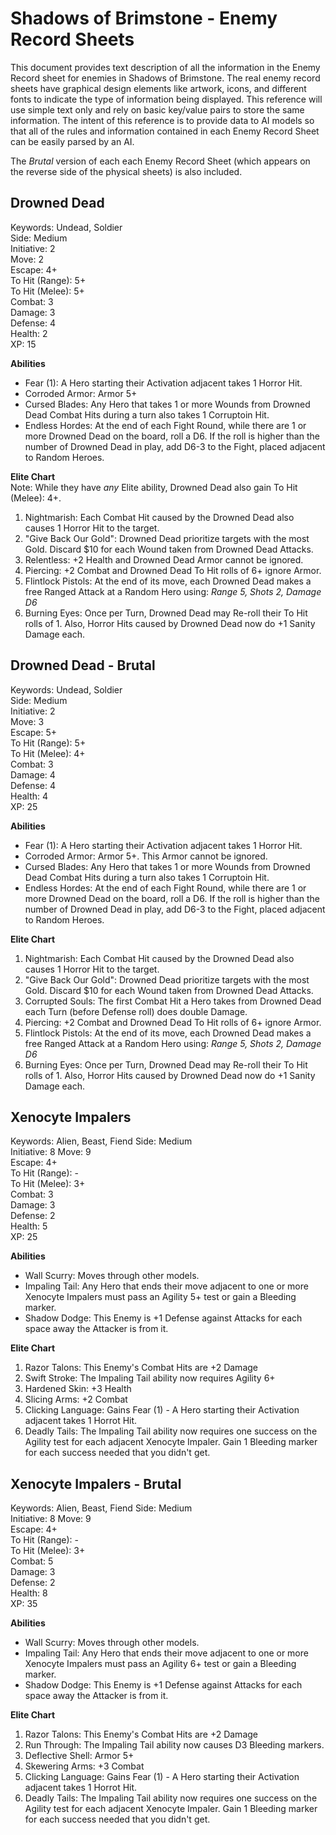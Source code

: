 # Shadows of Brimstone - Enemy Record Sheets
This document provides text description of all the information in the Enemy Record sheet for enemies in Shadows of Brimstone. The real enemy record sheets have graphical design elements like artwork, icons, and different fonts to indicate the type of information being displayed. This reference will use simple text only and rely on basic key/value pairs to store the same information. The intent of this reference is to provide data to AI models so that all of the rules and information contained in each Enemy Record Sheet can be easily parsed by an AI.  

The *Brutal* version of each each Enemy Record Sheet (which appears on the reverse side of the physical sheets) is also included.  

## Drowned Dead
Keywords: Undead, Soldier  
Side: Medium  
Initiative: 2  
Move: 2  
Escape: 4+  
To Hit (Range): 5+  
To Hit (Melee): 5+  
Combat: 3  
Damage: 3  
Defense: 4  
Health: 2  
XP: 15  

**Abilities**
- Fear (1): A Hero starting their Activation adjacent takes 1 Horror Hit.
- Corroded Armor: Armor 5+
- Cursed Blades: Any Hero that takes 1 or more Wounds from Drowned Dead Combat Hits during a turn also takes 1 Corruptoin Hit.
- Endless Hordes: At the end of each Fight Round, while there are 1 or more Drowned Dead on the board, roll a D6. If the roll is higher than the number of Drowned Dead in play, add D6-3 to the Fight, placed adjacent to Random Heroes.

**Elite Chart**  
Note: While they have *any* Elite ability, Drowned Dead also gain To Hit (Melee): 4+.  

1. Nightmarish: Each Combat Hit caused by the Drowned Dead also causes 1 Horror Hit to the target.
2. "Give Back Our Gold": Drowned Dead prioritize targets with the most Gold. Discard $10 for each Wound taken from Drowned Dead Attacks.
3. Relentless: +2 Health and Drowned Dead Armor cannot be ignored.
4. Piercing: +2 Combat and Drowned Dead To Hit rolls of 6+ ignore Armor.
5. Flintlock Pistols: At the end of its move, each Drowned Dead makes a free Ranged Attack at a Random Hero using: *Range 5, Shots 2, Damage D6*
6. Burning Eyes: Once per Turn, Drowned Dead may Re-roll their To Hit rolls of 1. Also, Horror Hits caused by Drowned Dead now do +1 Sanity Damage each.

## Drowned Dead - Brutal
Keywords: Undead, Soldier  
Side: Medium  
Initiative: 2  
Move: 3  
Escape: 5+  
To Hit (Range): 5+  
To Hit (Melee): 4+  
Combat: 3  
Damage: 4  
Defense: 4  
Health: 4  
XP: 25  

**Abilities**
- Fear (1): A Hero starting their Activation adjacent takes 1 Horror Hit.
- Corroded Armor: Armor 5+. This Armor cannot be ignored.
- Cursed Blades: Any Hero that takes 1 or more Wounds from Drowned Dead Combat Hits during a turn also takes 1 Corruptoin Hit.
- Endless Hordes: At the end of each Fight Round, while there are 1 or more Drowned Dead on the board, roll a D6. If the roll is higher than the number of Drowned Dead in play, add D6-3 to the Fight, placed adjacent to Random Heroes.

**Elite Chart**
1. Nightmarish: Each Combat Hit caused by the Drowned Dead also causes 1 Horror Hit to the target.
2. "Give Back Our Gold": Drowned Dead prioritize targets with the most Gold. Discard $10 for each Wound taken from Drowned Dead Attacks.
3.  Corrupted Souls: The first Combat Hit a Hero takes from Drowned Dead each Turn (before Defense roll) does double Damage.
4. Piercing: +2 Combat and Drowned Dead To Hit rolls of 6+ ignore Armor.
5. Flintlock Pistols: At the end of its move, each Drowned Dead makes a free Ranged Attack at a Random Hero using: *Range 5, Shots 2, Damage D6*
6. Burning Eyes: Once per Turn, Drowned Dead may Re-roll their To Hit rolls of 1. Also, Horror Hits caused by Drowned Dead now do +1 Sanity Damage each.

## Xenocyte Impalers
Keywords: Alien, Beast, Fiend 
Side: Medium  
Initiative: 8
Move: 9  
Escape: 4+  
To Hit (Range): -  
To Hit (Melee): 3+  
Combat: 3  
Damage: 3  
Defense: 2  
Health: 5  
XP: 25  

**Abilities**
- Wall Scurry: Moves through other models.
- Impaling Tail: Any Hero that ends their move adjacent to one or more Xenocyte Impalers must pass an Agility 5+ test or gain a Bleeding marker.
- Shadow Dodge: This Enemy is +1 Defense against Attacks for each space away the Attacker is from it.

**Elite Chart**  

1. Razor Talons: This Enemy's Combat Hits are +2 Damage
2. Swift Stroke: The Impaling Tail ability now requires Agility 6+
3. Hardened Skin: +3 Health
4. Slicing Arms: +2 Combat
5. Clicking Language: Gains Fear (1) - A Hero starting their Activation adjacent takes 1 Horrot Hit.
6. Deadly Tails: The Impaling Tail ability now requires one success on the Agility test for each adjacent Xenocyte Impaler. Gain 1 Bleeding marker for each success needed that you didn't get.

## Xenocyte Impalers - Brutal
Keywords: Alien, Beast, Fiend 
Side: Medium  
Initiative: 8
Move: 9  
Escape: 4+  
To Hit (Range): -  
To Hit (Melee): 3+  
Combat: 5  
Damage: 3  
Defense: 2  
Health: 8  
XP: 35  

**Abilities**
- Wall Scurry: Moves through other models.
- Impaling Tail: Any Hero that ends their move adjacent to one or more Xenocyte Impalers must pass an Agility 6+ test or gain a Bleeding marker.
- Shadow Dodge: This Enemy is +1 Defense against Attacks for each space away the Attacker is from it.

**Elite Chart**  
1. Razor Talons: This Enemy's Combat Hits are +2 Damage
2. Run Through: The Impaling Tail ability now causes D3 Bleeding markers.
3. Deflective Shell: Armor 5+
4. Skewering Arms: +3 Combat
5. Clicking Language: Gains Fear (1) - A Hero starting their Activation adjacent takes 1 Horrot Hit.
6. Deadly Tails: The Impaling Tail ability now requires one success on the Agility test for each adjacent Xenocyte Impaler. Gain 1 Bleeding marker for each success needed that you didn't get.